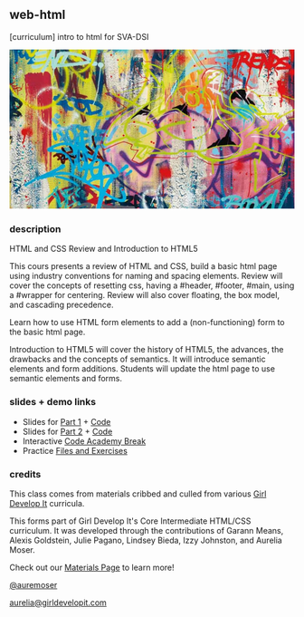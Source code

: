 ## web-html
[curriculum] intro to html for SVA-DSI

![Graffiti](https://raw.githubusercontent.com/auremoser/web-intro/master/images/graf.jpg)

### description

HTML and CSS Review and Introduction to HTML5

This cours presents a review of HTML and CSS, build a basic html page using industry conventions for naming and spacing elements. Review will cover the concepts of resetting css, having a #header, #footer, #main, using a #wrapper for centering. Review will also cover floating, the box model, and cascading precedence.

Learn how to use HTML form elements to add a (non-functioning) form to the basic html page.

Introduction to HTML5 will cover the history of HTML5, the advances, the drawbacks and the concepts of semantics. It will introduce semantic elements and form additions. Students will update the html page to use semantic elements and forms.

### slides + demo links

* Slides for [Part 1](hhttps://auremoser.github.io/web-concepts) + [Code](https://github.com/auremoser/web-concepts)
* Slides for [Part 2](hhttps://auremoser.github.io/web-intro) + [Code](https://github.com/auremoser/web-intro)
* Interactive [Code Academy Break](http://webdive.ktam.org/web/basics)
* Practice [Files and Exercises](https://github.com/auremoser/web-concepts/tree/master/practice)

### credits

This class comes from materials cribbed and culled from various [Girl Develop It](https://www.girldevelopit.com/) curricula.

This forms part of Girl Develop It's Core Intermediate HTML/CSS curriculum. It was developed through the contributions of Garann Means, Alexis Goldstein, Julie Pagano, Lindsey Bieda, Izzy Johnston, and Aurelia Moser.

Check out our [Materials Page](https://www.girldevelopit.com/materials) to learn more!

[@auremoser](twitter.com/auremoser)

[aurelia@girldevelopit.com](mailto:aurelia@girldevelopit.com)

